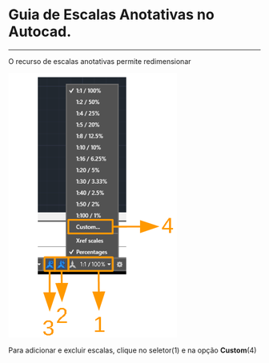 # Guia de Escalas Anotativas no Autocad.
<hr>

O recurso de escalas anotativas permite redimensionar

![](controlesAnnot.png)

Para adicionar e excluir escalas, clique no seletor(1) e na opção **Custom**(4)
